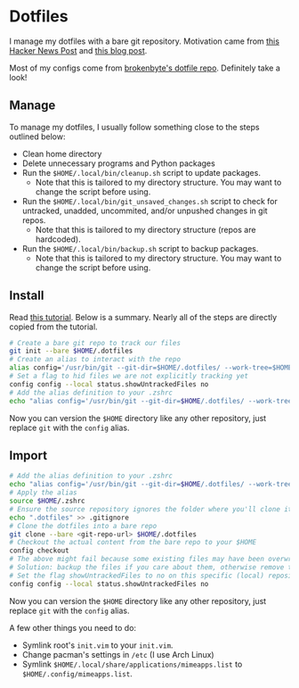 # Dotfiles

I manage my dotfiles with a bare git repository. 
Motivation came from [this Hacker News Post](https://news.ycombinator.com/item?id=11070797) and 
[this blog post](https://www.atlassian.com/git/tutorials/dotfiles).

Most of my configs come from [brokenbyte's dotfile repo](https://gitlab.com/brokenbyte/dotdrop). 
Definitely take a look!

## Manage

To manage my dotfiles, I usually follow something close to the steps outlined below:

* Clean home directory
* Delete unnecessary programs and Python packages
* Run the `$HOME/.local/bin/cleanup.sh` script to update packages.
  + Note that this is tailored to my directory structure. 
  You may want to change the script before using.
* Run the `$HOME/.local/bin/git_unsaved_changes.sh` script to check for untracked,
  unadded, uncommited, and/or unpushed changes in git repos.
  + Note that this is tailored to my directory structure (repos are hardcoded).
* Run the `$HOME/.local/bin/backup.sh` script to backup packages.
  + Note that this is tailored to my directory structure. 
  You may want to change the script before using.

## Install

Read [this tutorial](https://www.atlassian.com/git/tutorials/dotfiles).
Below is a summary. Nearly all of the steps are directly copied from the tutorial.

```bash
# Create a bare git repo to track our files
git init --bare $HOME/.dotfiles
# Create an alias to interact with the repo
alias config='/usr/bin/git --git-dir=$HOME/.dotfiles/ --work-tree=$HOME'
# Set a flag to hid files we are not explicitly tracking yet
config config --local status.showUntrackedFiles no
# Add the alias definition to your .zshrc
echo "alias config='/usr/bin/git --git-dir=$HOME/.dotfiles/ --work-tree=$HOME'" >> $HOME/.zshrc
```
Now you can version the `$HOME` directory like any other repository, just replace `git` with the `config` alias.

## Import

```bash
# Add the alias definition to your .zshrc
echo "alias config='/usr/bin/git --git-dir=$HOME/.dotfiles/ --work-tree=$HOME'" >> $HOME/.zshrc
# Apply the alias
source $HOME/.zshrc
# Ensure the source repository ignores the folder where you'll clone it to avoid recursion problems
echo ".dotfiles" >> .gitignore
# Clone the dotfiles into a bare repo
git clone --bare <git-repo-url> $HOME/.dotfiles
# Checkout the actual content from the bare repo to your $HOME
config checkout
# The above might fail because some existing files may have been overwritten by git.
# Solution: backup the files if you care about them, otherwise remove them.
# Set the flag showUntrackedFiles to no on this specific (local) repository
config config --local status.showUntrackedFiles no
```
Now you can version the `$HOME` directory like any other repository, just replace `git` with the `config` alias.

A few other things you need to do:

* Symlink root's `init.vim` to your `init.vim`.
* Change pacman's settings in `/etc` (I use Arch Linux)
* Symlink `$HOME/.local/share/applications/mimeapps.list` to `$HOME/.config/mimeapps.list`.
